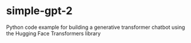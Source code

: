 # simple-gpt-2
Python code example for building a generative transformer chatbot using the Hugging Face Transformers library
